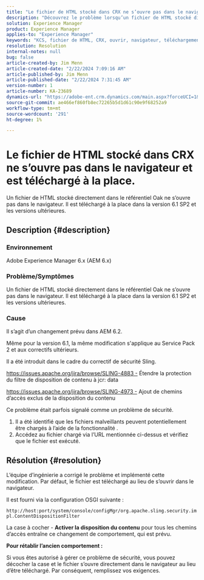 ```yaml
---
title: "Le fichier de HTML stocké dans CRX ne s’ouvre pas dans le navigateur et est téléchargé à la place"
description: "Découvrez le problème lorsqu’un fichier de HTML stocké directement dans le référentiel Oak ne s’ouvre pas dans le navigateur."
solution: Experience Manager
product: Experience Manager
applies-to: "Experience Manager"
keywords: "KCS, fichier de HTML, CRX, ouvrir, navigateur, téléchargement, AEM 6.x, Adobe Experience Manager 6.x, FAQ"
resolution: Resolution
internal-notes: null
bug: false
article-created-by: Jim Menn
article-created-date: "2/22/2024 7:09:16 AM"
article-published-by: Jim Menn
article-published-date: "2/22/2024 7:31:45 AM"
version-number: 1
article-number: KA-23689
dynamics-url: "https://adobe-ent.crm.dynamics.com/main.aspx?forceUCI=1&pagetype=entityrecord&etn=knowledgearticle&id=64fe9348-51d1-ee11-9079-6045bd006268"
source-git-commit: ae466ef860fb8ec72265b5d1d61c90e9f68252a9
workflow-type: tm+mt
source-wordcount: '291'
ht-degree: 1%

---
```


# Le fichier de HTML stocké dans CRX ne s’ouvre pas dans le navigateur et est téléchargé à la place.


Un fichier de HTML stocké directement dans le référentiel Oak ne s’ouvre pas dans le navigateur. Il est téléchargé à la place dans la version 6.1 SP2 et les versions ultérieures.

## Description {#description}


### Environnement

Adobe Experience Manager 6.x (AEM 6.x)

### Problème/Symptômes

Un fichier de HTML stocké directement dans le référentiel Oak ne s’ouvre pas dans le navigateur. Il est téléchargé à la place dans la version 6.1 SP2 et les versions ultérieures.

### Cause

Il s’agit d’un changement prévu dans AEM 6.2.

Même pour la version 6.1, la même modification s&#39;applique au Service Pack 2 et aux correctifs ultérieurs.

Il a été introduit dans le cadre du correctif de sécurité Sling.

https://issues.apache.org/jira/browse/SLING-4883 - Étendre la protection du filtre de disposition de contenu à jcr: data

https://issues.apache.org/jira/browse/SLING-4973 - Ajout de chemins d’accès exclus de la disposition du contenu

Ce problème était parfois signalé comme un problème de sécurité.

1. Il a été identifié que les fichiers malveillants peuvent potentiellement être chargés à l’aide de la fonctionnalité .
2. Accédez au fichier chargé via l’URL mentionnée ci-dessus et vérifiez que le fichier est exécuté.



## Résolution {#resolution}


L’équipe d’ingénierie a corrigé le problème et implémenté cette modification. Par défaut, le fichier est téléchargé au lieu de s’ouvrir dans le navigateur.

Il est fourni via la configuration OSGI suivante :

`http://host:port/system/console/configMgr/org.apache.sling.security.impl.ContentDispositionFilter`

La case à cocher - <b>Activer la disposition du contenu</b> pour tous les chemins d’accès entraîne ce changement de comportement, qui est prévu.

<b>Pour rétablir l’ancien comportement :</b>

Si vous êtes autorisé à gérer ce problème de sécurité, vous pouvez décocher la case et le fichier s’ouvre directement dans le navigateur au lieu d’être téléchargé. Par conséquent, remplissez vos exigences.
